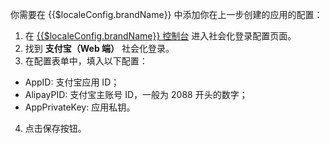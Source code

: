 <IntegrationDetailCard :title="`在 ${$localeConfig.brandName} 填入支付宝应用配置`">

你需要在 {{$localeConfig.brandName}} 中添加你在上一步创建的应用的配置：

1. 在 [{{$localeConfig.brandName}} 控制台](https://console.authing.cn) 进入社会化登录配置页面。
2. 找到 **支付宝（Web 端）** 社会化登录。
3. 在配置表单中，填入以下配置：

- AppID: 支付宝应用 ID；
- AlipayPID: 支付宝主账号 ID，一般为 2088 开头的数字；
- AppPrivateKey: 应用私钥。

4. 点击保存按钮。

</IntegrationDetailCard>
